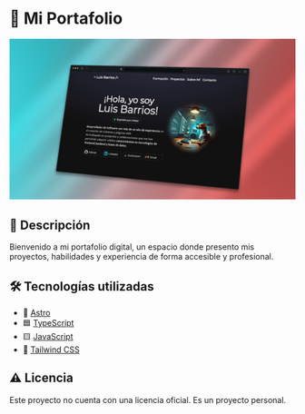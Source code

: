 # 💼 Mi Portafolio

![Preview](./public/og/og.jpg)

## 📝 Descripción

Bienvenido a mi portafolio digital, un espacio donde presento mis proyectos, habilidades y experiencia de forma accesible y profesional.

## 🛠 Tecnologías utilizadas

- 🚀 [Astro](https://astro.build/)
- 🟦 [TypeScript](https://www.typescriptlang.org/)
- 🟨 [JavaScript](https://developer.mozilla.org/en-US/docs/Web/JavaScript)
- 🎨 [Tailwind CSS](https://tailwindcss.com/)


## ⚠️ Licencia

Este proyecto no cuenta con una licencia oficial. Es un proyecto personal.